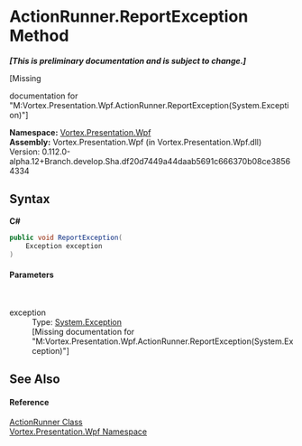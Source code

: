 # ActionRunner.ReportException Method 
 _**\[This is preliminary documentation and is subject to change.\]**_

\[Missing <summary> documentation for "M:Vortex.Presentation.Wpf.ActionRunner.ReportException(System.Exception)"\]

**Namespace:**&nbsp;<a href="N_Vortex_Presentation_Wpf.md">Vortex.Presentation.Wpf</a><br />**Assembly:**&nbsp;Vortex.Presentation.Wpf (in Vortex.Presentation.Wpf.dll) Version: 0.112.0-alpha.12+Branch.develop.Sha.df20d7449a44daab5691c666370b08ce38564334

## Syntax

**C#**<br />
``` C#
public void ReportException(
	Exception exception
)
```


#### Parameters
&nbsp;<dl><dt>exception</dt><dd>Type: <a href="https://docs.microsoft.com/dotnet/api/system.exception" target="_blank">System.Exception</a><br />\[Missing <param name="exception"/> documentation for "M:Vortex.Presentation.Wpf.ActionRunner.ReportException(System.Exception)"\]</dd></dl>

## See Also


#### Reference
<a href="T_Vortex_Presentation_Wpf_ActionRunner.md">ActionRunner Class</a><br /><a href="N_Vortex_Presentation_Wpf.md">Vortex.Presentation.Wpf Namespace</a><br />